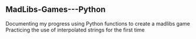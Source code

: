 ## MadLibs-Games---Python

Documenting my progress using Python functions to create a madlibs game
Practicing the use of interpolated strings for the first time
